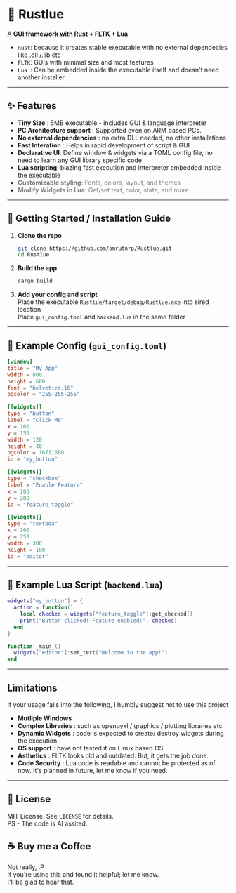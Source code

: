# 🧩 Rustlue

A **GUI framework with Rust + FLTK + Lua** 
   - `Rust`: because it creates stable executable with no external dependecies like .dll /.lib etc
   - `FLTK`: GUIs with minimal size and most features
   - `Lua `: Can be embedded inside the executable itself and doesn't need another installer

---

## ✨ Features
-  **Tiny Size** : 5MB executable - includes GUI & language interpreter
-  **PC Architecture support** : Supported even on ARM based PCs.    
-  **No external dependencies** : no extra DLL needed, no other installations
-  **Fast Interation** : Helps in rapid development of script & GUI
-  **Declarative UI**: Define window & widgets via a TOML config file, no need to learn any GUI library specific code
-  **Lua scripting**: blazing fast execution and interpreter embedded inside the executable
- <span style="color:gray"> **Customizable styling**: Fonts, colors, layout, and themes</span> <br>
- <span style="color:gray"> **Modify Widgets in Lua**: Get/set text, color, state, and more</span>


---

## 🚀 Getting Started / Installation Guide

1. **Clone the repo**  
   ```bash
   git clone https://github.com/amrutnrp/Rustlue.git
   cd Rustlue
   ```
2. **Build the app**  
   ```bash
   cargo build
   ```
3. **Add your config and script**  
   Place the executable `Rustlue/target/debug/Rustlue.exe` into sired location <br>
   Place `gui_config.toml` and `backend.lua` in the same folder


---

## 📄 Example Config (`gui_config.toml`)

```toml
[window]
title = "My App"
width = 800
height = 600
font = "helvetica,16"
bgcolor = "255-255-255"

[[widgets]]
type = "button"
label = "Click Me"
x = 100
y = 150
width = 120
height = 40
bgcolor = 16711680
id = "my_button"

[[widgets]]
type = "checkbox"
label = "Enable Feature"
x = 100
y = 200
id = "feature_toggle"

[[widgets]]
type = "textbox"
x = 100
y = 250
width = 300
height = 100
id = "editor"
```

---

## 🧠 Example Lua Script (`backend.lua`)

```lua
widgets["my_button"] = {
  action = function()
    local checked = widgets["feature_toggle"]:get_checked()
    print("Button clicked! Feature enabled:", checked)
  end
}

function _main_()
  widgets["editor"]:set_text("Welcome to the app!")
end
```
---
## Limitations
If your usage falls into the following, I humbly suggest not to use this project
- **Mutliple Windows**
- **Complex Libraries** : such as openpyxl / graphics / plotting libraries etc
- **Dynamic Widgets** : code is expected to create/ destroy widgets during the execution
- **OS support** : have not tested it on Linux based OS
- **Asthetics** : FLTK looks old and outdated. But, it gets the job done. 
- **Code Security** : Lua code is readable and cannot be protected as of now. It's planned in future, let me know if you need.





---

## 📜 License

MIT License. See `LICENSE` for details. 
<br> PS - The code is AI assited.

## ☕ Buy me a Coffee

Not really, :P <br>
If you're using this and found it helpful; let me know.<br> I'll be glad to hear that.

